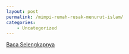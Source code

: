 ```yaml
---
layout: post
permalink: /mimpi-rumah-rusak-menurut-islam/
categories:
    - Uncategorized
---
```


[Baca Selengkapnya](/08)